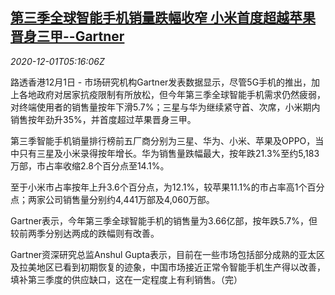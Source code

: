 <!--1606800196000-->
[第三季全球智能手机销量跌幅收窄 小米首度超越苹果晋身三甲--Gartner](https://cn.reuters.com/article/smartphone-market-share-1202-tues-idCNKBS28B3QH)
------

<div><i>2020-12-01T05:16:06Z</i></div><p>路透香港12月1日 - 市场研究机构Gartner发表数据显示，尽管5G手机的推出，加上各地政府对居家抗疫限制有所放松，但今年第三季全球智能手机需求仍然疲弱，对终端使用者的销售量按年下滑5.7%；三星与华为继续紧守首、次席，小米期内销售按年劲升35%，并首度超过苹果晋身三甲。</p><p>第三季智能手机销量排行榜前五厂商分别为三星、华为、小米、苹果及OPPO，当中只有三星及小米录得按年增长。华为销售量跌幅最大，按年跌21.3%至约5,183万部，市占率收缩2.8个百分点至14.1%。</p><p>至于小米市占率按年上升3.6个百分点，为12.1%，较苹果11.1%的市占率高1个百分点；两家公司销售量分别约4,441万部及4,060万部。</p><p>Gartner表示，今年第三季全球智能手机的销售量为3.66亿部，按年跌5.7%，但较前两季分别达两成的跌幅则有改善。</p><p>Gartner资深研究总监Anshul Gupta表示，目前在一些市场包括部分成熟的亚太区及拉美地区已看到初期恢复的迹象，中国市场接近正常令智能手机生产得以改善，填补第三季度的供应缺口，这在一定程度上有利销售。（完）</p>
